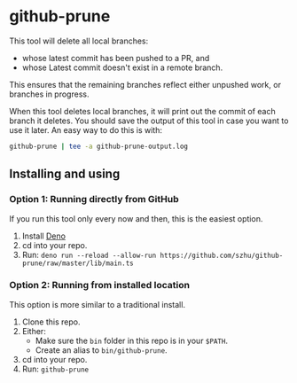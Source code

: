# github-prune

This tool will delete all local branches:

- whose latest commit has been pushed to a PR, and
- whose Latest commit doesn't exist in a remote branch.

This ensures that the remaining branches reflect either unpushed work, or
branches in progress.

When this tool deletes local branches, it will print out the commit of each
branch it deletes. You should save the output of this tool in case you want to
use it later. An easy way to do this is with:

```sh
github-prune | tee -a github-prune-output.log
```

## Installing and using

### Option 1: Running directly from GitHub

If you run this tool only every now and then, this is the easiest option.

1. Install [Deno](https://deno.land)
2. cd into your repo.
3. Run: `deno run --reload --allow-run https://github.com/szhu/github-prune/raw/master/lib/main.ts`

### Option 2: Running from installed location

This option is more similar to a traditional install.

1. Clone this repo.
2. Either:
   - Make sure the `bin` folder in this repo is in your `$PATH`.
   - Create an alias to `bin/github-prune`.
3. cd into your repo.
4. Run: `github-prune`
